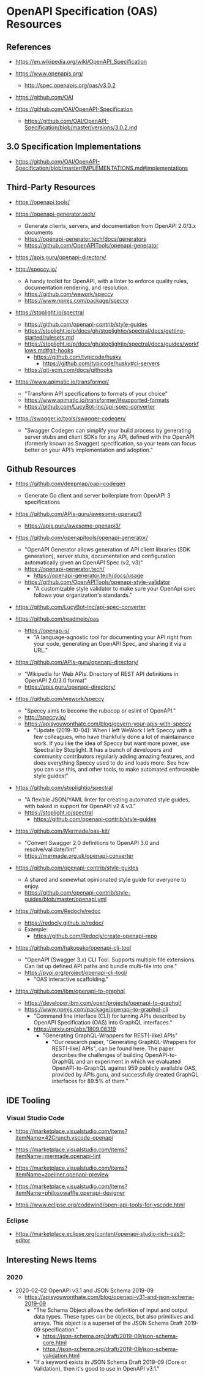 
# OpenAPI Specification (OAS) Resources

## References
- https://en.wikipedia.org/wiki/OpenAPI_Specification

- https://www.openapis.org/
  + http://spec.openapis.org/oas/v3.0.2

- https://github.com/OAI
- https://github.com/OAI/OpenAPI-Specification
  + https://github.com/OAI/OpenAPI-Specification/blob/master/versions/3.0.2.md


## 3.0 Specification Implementations
- https://github.com/OAI/OpenAPI-Specification/blob/master/IMPLEMENTATIONS.md#implementations


## Third-Party Resources
- https://openapi.tools/

- https://openapi-generator.tech/
  + Generate clients, servers, and documentation from OpenAPI 2.0/3.x documents
  + https://openapi-generator.tech/docs/generators
  + https://github.com/OpenAPITools/openapi-generator

- https://apis.guru/openapi-directory/

- http://speccy.io/
  + A handy toolkit for OpenAPI, with a linter to enforce quality rules, documentation rendering, and resolution.
  + https://github.com/wework/speccy
  + https://www.npmjs.com/package/speccy

- https://stoplight.io/spectral
  + https://github.com/openapi-contrib/style-guides
  + https://stoplight.io/p/docs/gh/stoplightio/spectral/docs/getting-started/rulesets.md
  + https://stoplight.io/p/docs/gh/stoplightio/spectral/docs/guides/workflows.md#git-hooks
    * https://github.com/typicode/husky
      * https://github.com/typicode/husky#ci-servers
  + https://git-scm.com/docs/githooks

- https://www.apimatic.io/transformer/
  + "Transform API specifications to formats of your choice"
  + https://www.apimatic.io/transformer/#supported-formats
  + https://github.com/LucyBot-Inc/api-spec-converter

- https://swagger.io/tools/swagger-codegen/
  + "Swagger Codegen can simplify your build process by generating server stubs and client SDKs for any API, defined with the OpenAPI (formerly known as Swagger) specification, so your team can focus better on your API’s implementation and adoption."


## Github Resources

- https://github.com/deepmap/oapi-codegen
  + Generate Go client and server boilerplate from OpenAPI 3 specifications 

- https://github.com/APIs-guru/awesome-openapi3
  + https://apis.guru/awesome-openapi3/

- https://github.com/openapitools/openapi-generator/
  + "OpenAPI Generator allows generation of API client libraries (SDK generation), server stubs, documentation and configuration automatically given an OpenAPI Spec (v2, v3)"
  + https://openapi-generator.tech/
    * https://openapi-generator.tech/docs/usage
  + https://github.com/OpenAPITools/openapi-style-validator
    * "A customizable style validator to make sure your OpenApi spec follows your organization's standards."

- https://github.com/LucyBot-Inc/api-spec-converter

- https://github.com/readmeio/oas
  + https://openap.is/
    * "A language-agnostic tool for documenting your API right from your code, generating an OpenAPI Spec, and sharing it via a URL."

- https://github.com/APIs-guru/openapi-directory/
  + "Wikipedia for Web APIs. Directory of REST API definitions in OpenAPI 2.0/3.0 format"
  + https://apis.guru/openapi-directory/

- https://github.com/wework/speccy
  + "Speccy aims to become the rubocop or eslint of OpenAPI."
  + http://speccy.io/
  + https://apisyouwonthate.com/blog/govern-your-apis-with-speccy
    * "Update (2019-10-04): When I left WeWork I left Speccy with a few colleagues, who have thankfully done a lot of maintainance work. If you like the idea of Speccy but want more power, use Spectral by Stoplight. It has a bunch of developers and community contributors regularly adding amazing features, and does everything Speccy used to do and loads more. See how you can use this, and other tools, to make automated enforceable style guides!"

- https://github.com/stoplightio/spectral
  + "A flexible JSON/YAML linter for creating automated style guides, with baked in support for OpenAPI v2 & v3."
  + https://stoplight.io/spectral
    * https://github.com/openapi-contrib/style-guides

- https://github.com/Mermade/oas-kit/
  + "Convert Swagger 2.0 definitions to OpenAPI 3.0 and resolve/validate/lint"
  + https://mermade.org.uk/openapi-converter

- https://github.com/openapi-contrib/style-guides
  + A shared and somewhat opinionated style guide for everyone to enjoy. 
  + https://github.com/openapi-contrib/style-guides/blob/master/openapi.yml

- https://github.com/Redocly/redoc
  + https://redocly.github.io/redoc/
  + Example:
    * https://github.com/Redocly/create-openapi-repo


- https://github.com/hakopako/openapi-cli-tool
  + "OpenAPI (Swagger 3.x) CLI Tool. Supports multiple file extensions. Can list up defined API paths and bundle multi-file into one."
  + https://pypi.org/project/openapi-cli-tool/
    * "OAS interactive scaffolding."


- https://github.com/ibm/openapi-to-graphql
  + https://developer.ibm.com/open/projects/openapi-to-graphql/
  + https://www.npmjs.com/package/openapi-to-graphql-cli
    * "Command line interface (CLI) for turning APIs described by OpenAPI Specification (OAS) into GraphQL interfaces."
    * https://arxiv.org/abs/1809.08319
      * "Generating GraphQL-Wrappers for REST(-like) APIs"
        * "Our research paper, "Generating GraphQL-Wrappers for REST(-like) APIs", can be found here. The paper describes the challenges of building OpenAPI-to-GraphQL and an experiment in which we evaluated OpenAPI-to-GraphQL against 959 publicly available OAS, provided by APIs.guru, and successfully created GraphQL interfaces for 89.5% of them."



## IDE Tooling

### Visual Studio Code
- https://marketplace.visualstudio.com/items?itemName=42Crunch.vscode-openapi

- https://marketplace.visualstudio.com/items?itemName=mermade.openapi-lint

- https://marketplace.visualstudio.com/items?itemName=zoellner.openapi-preview

- https://marketplace.visualstudio.com/items?itemName=philosowaffle.openapi-designer

- https://www.eclipse.org/codewind/open-api-tools-for-vscode.html


### Eclipse
- https://marketplace.eclipse.org/content/openapi-studio-rich-oas3-editor



## Interesting News Items

### 2020
- 2020-02-02 OpenAPI v3.1 and JSON Schema 2019-09
  + https://apisyouwonthate.com/blog/openapi-v31-and-json-schema-2019-09
    * "The Schema Object allows the definition of input and output data types. These types can be objects, but also primitives and arrays. This object is a superset of the JSON Schema Draft 2019-09 specification."
      * https://json-schema.org/draft/2019-09/json-schema-core.html
      * https://json-schema.org/draft/2019-09/json-schema-validation.html
    * "If a keyword exists in JSON Schema Draft 2019-09 (Core or Validation), then it's good to use in OpenAPI v3.1."


